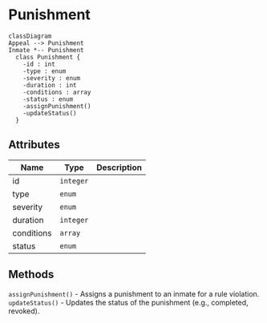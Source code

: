 # Punishment

``` mermaid
classDiagram
Appeal --> Punishment
Inmate *-- Punishment
  class Punishment {
    -id : int
    -type : enum
    -severity : enum
    -duration : int
    -conditions : array
    -status : enum
    -assignPunishment()
    -updateStatus()
  }
```

## Attributes

| Name                  | Type      | Description   |
| -                     | -         | -             |
| id                    | `integer` |               |
| type                  | `enum`    |               |
| severity              | `enum`    |               |
| duration              | `integer` |               |
| conditions            | `array`   |               |
| status                | `enum`    |               |

## Methods
`assignPunishment()` - Assigns a punishment to an inmate for a rule violation.<br/>
`updateStatus()` - Updates the status of the punishment (e.g., completed, revoked).
